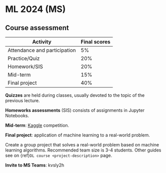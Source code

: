# ML 2024 (MS)

## Course assessment

| Activity                     | Final scores |
| ---------------------------- | ------------ |
| Attendance and participation | $5\%$        |
| Practice/Quiz                | $20\%$       |
| Homework/SIS                 | $20\%$       |
| Mid-term                     | $15\%$       |
| Final project                | $40\%$       |

**Quizzes** are held during classes, usually devoted to the topic of the previous lecture.

**Homeworks assessments** (SIS) consists of assignments in Jupyter Notebooks.

**Mid-term**: [Kaggle](https://www.kaggle.com/) competition.

**Final project**: application of machine learning to a real-world problem.

Create a group project that solves a real-world problem based on machine learning algorithms. Recommended team size is 3-4 students. Other guides see on {ref}`DL course <project-description>` page.

**Invite to MS Teams**: kvsly2h
